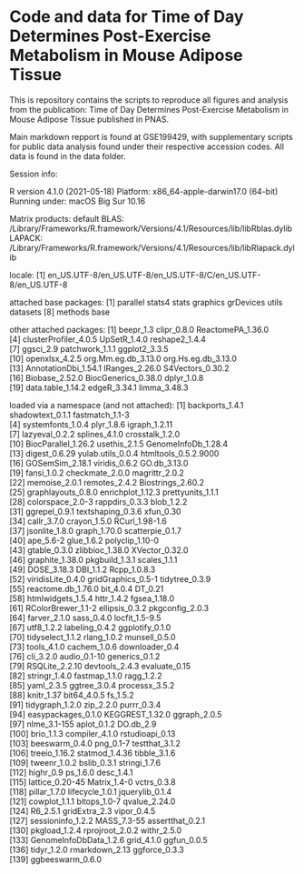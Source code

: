 # Code and data for Time of Day Determines Post-Exercise Metabolism in Mouse Adipose Tissue

This is repository contains the scripts to reproduce all figures and analysis from the publication: Time of Day Determines Post-Exercise Metabolism in Mouse Adipose Tissue published in PNAS.

Main markdown repport is found at GSE199429, with supplementary scripts for public data analysis found under their respective accession codes. All data is found in the data folder.

Session info:

R version 4.1.0 (2021-05-18)
Platform: x86_64-apple-darwin17.0 (64-bit)
Running under: macOS Big Sur 10.16

Matrix products: default
BLAS:   /Library/Frameworks/R.framework/Versions/4.1/Resources/lib/libRblas.dylib
LAPACK: /Library/Frameworks/R.framework/Versions/4.1/Resources/lib/libRlapack.dylib

locale:
[1] en_US.UTF-8/en_US.UTF-8/en_US.UTF-8/C/en_US.UTF-8/en_US.UTF-8

attached base packages:
[1] parallel  stats4    stats     graphics  grDevices utils     datasets 
[8] methods   base     

other attached packages:
 [1] beepr_1.3             clipr_0.8.0           ReactomePA_1.36.0    
 [4] clusterProfiler_4.0.5 UpSetR_1.4.0          reshape2_1.4.4       
 [7] ggsci_2.9             patchwork_1.1.1       ggplot2_3.3.5        
[10] openxlsx_4.2.5        org.Mm.eg.db_3.13.0   org.Hs.eg.db_3.13.0  
[13] AnnotationDbi_1.54.1  IRanges_2.26.0        S4Vectors_0.30.2     
[16] Biobase_2.52.0        BiocGenerics_0.38.0   dplyr_1.0.8          
[19] data.table_1.14.2     edgeR_3.34.1          limma_3.48.3         

loaded via a namespace (and not attached):
  [1] backports_1.4.1        shadowtext_0.1.1       fastmatch_1.1-3       
  [4] systemfonts_1.0.4      plyr_1.8.6             igraph_1.2.11         
  [7] lazyeval_0.2.2         splines_4.1.0          crosstalk_1.2.0       
 [10] BiocParallel_1.26.2    usethis_2.1.5          GenomeInfoDb_1.28.4   
 [13] digest_0.6.29          yulab.utils_0.0.4      htmltools_0.5.2.9000  
 [16] GOSemSim_2.18.1        viridis_0.6.2          GO.db_3.13.0          
 [19] fansi_1.0.2            checkmate_2.0.0        magrittr_2.0.2        
 [22] memoise_2.0.1          remotes_2.4.2          Biostrings_2.60.2     
 [25] graphlayouts_0.8.0     enrichplot_1.12.3      prettyunits_1.1.1     
 [28] colorspace_2.0-3       rappdirs_0.3.3         blob_1.2.2            
 [31] ggrepel_0.9.1          textshaping_0.3.6      xfun_0.30             
 [34] callr_3.7.0            crayon_1.5.0           RCurl_1.98-1.6        
 [37] jsonlite_1.8.0         graph_1.70.0           scatterpie_0.1.7      
 [40] ape_5.6-2              glue_1.6.2             polyclip_1.10-0       
 [43] gtable_0.3.0           zlibbioc_1.38.0        XVector_0.32.0        
 [46] graphite_1.38.0        pkgbuild_1.3.1         scales_1.1.1          
 [49] DOSE_3.18.3            DBI_1.1.2              Rcpp_1.0.8.3          
 [52] viridisLite_0.4.0      gridGraphics_0.5-1     tidytree_0.3.9        
 [55] reactome.db_1.76.0     bit_4.0.4              DT_0.21               
 [58] htmlwidgets_1.5.4      httr_1.4.2             fgsea_1.18.0          
 [61] RColorBrewer_1.1-2     ellipsis_0.3.2         pkgconfig_2.0.3       
 [64] farver_2.1.0           sass_0.4.0             locfit_1.5-9.5        
 [67] utf8_1.2.2             labeling_0.4.2         ggplotify_0.1.0       
 [70] tidyselect_1.1.2       rlang_1.0.2            munsell_0.5.0         
 [73] tools_4.1.0            cachem_1.0.6           downloader_0.4        
 [76] cli_3.2.0              audio_0.1-10           generics_0.1.2        
 [79] RSQLite_2.2.10         devtools_2.4.3         evaluate_0.15         
 [82] stringr_1.4.0          fastmap_1.1.0          ragg_1.2.2            
 [85] yaml_2.3.5             ggtree_3.0.4           processx_3.5.2        
 [88] knitr_1.37             bit64_4.0.5            fs_1.5.2              
 [91] tidygraph_1.2.0        zip_2.2.0              purrr_0.3.4           
 [94] easypackages_0.1.0     KEGGREST_1.32.0        ggraph_2.0.5          
 [97] nlme_3.1-155           aplot_0.1.2            DO.db_2.9             
[100] brio_1.1.3             compiler_4.1.0         rstudioapi_0.13       
[103] beeswarm_0.4.0         png_0.1-7              testthat_3.1.2        
[106] treeio_1.16.2          statmod_1.4.36         tibble_3.1.6          
[109] tweenr_1.0.2           bslib_0.3.1            stringi_1.7.6         
[112] highr_0.9              ps_1.6.0               desc_1.4.1            
[115] lattice_0.20-45        Matrix_1.4-0           vctrs_0.3.8           
[118] pillar_1.7.0           lifecycle_1.0.1        jquerylib_0.1.4       
[121] cowplot_1.1.1          bitops_1.0-7           qvalue_2.24.0         
[124] R6_2.5.1               gridExtra_2.3          vipor_0.4.5           
[127] sessioninfo_1.2.2      MASS_7.3-55            assertthat_0.2.1      
[130] pkgload_1.2.4          rprojroot_2.0.2        withr_2.5.0           
[133] GenomeInfoDbData_1.2.6 grid_4.1.0             ggfun_0.0.5           
[136] tidyr_1.2.0            rmarkdown_2.13         ggforce_0.3.3         
[139] ggbeeswarm_0.6.0
